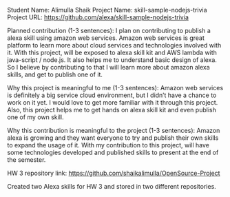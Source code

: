Student Name: Alimulla Shaik
Project Name: skill-sample-nodejs-trivia
Project URL: https://github.com/alexa/skill-sample-nodejs-trivia

Planned contribution (1-3 sentences):
I plan on contributing to publish a alexa skill using amazon web services. Amazon web services is great platform to learn more about cloud services and technologies involved with it. With this project, will be exposed to alexa skill kit and AWS lambda with java-script / node.js. It also helps me to understand basic design of alexa. So I believe by contributing to that I will learn more about amazon alexa skills, and get to publish one of it.

Why this project is meaningful to me (1-3 sentences):
Amazon web services is definitely a big service cloud environment, but I didn’t have a chance to work on it yet. I would love to get more familiar with it through this project. Also, this project helps me to get hands on alexa skill kit and even publish one of my own skill. 

Why this contribution is meaningful to the project (1-3 sentences):
Amazon alexa is growing and they want everyone to try and publish their own skills to expand the usage of it. With my contribution to this project, will have some technologies developed and published skills to present at the end of the semester.

HW 3 repository link:
https://github.com/shaikalimulla/OpenSource-Project

Created two Alexa skills for HW 3 and stored in two different repositories.